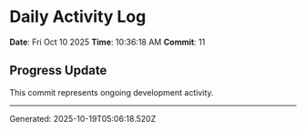 # Daily Activity Log

**Date**: Fri Oct 10 2025
**Time**: 10:36:18 AM
**Commit**: 11

## Progress Update

This commit represents ongoing development activity.

---
Generated: 2025-10-19T05:06:18.520Z

